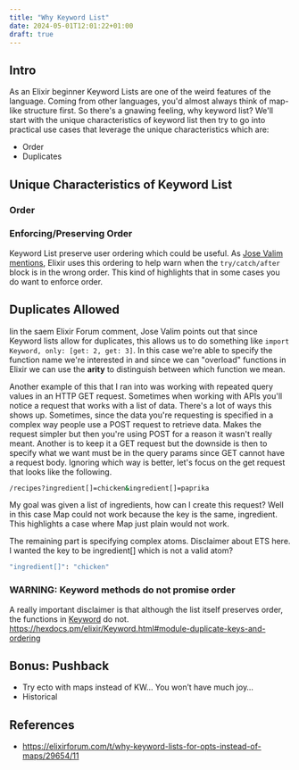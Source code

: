 ```yaml
---
title: "Why Keyword List"
date: 2024-05-01T12:01:22+01:00
draft: true
---
```


## Intro
As an Elixir beginner Keyword Lists are one of the weird features of the language. Coming from other languages, you'd almost always think of map-like structure first. So there's a gnawing feeling, why keyword list? We'll start with the unique characteristics of keyword list then try to go into practical use cases that leverage the unique characteristics which are:

- Order
- Duplicates

## Unique Characteristics of Keyword List

### Order

### Enforcing/Preserving Order
Keyword List preserve user ordering which could be useful. As [Jose Valim mentions](https://elixirforum.com/t/why-keyword-lists-for-opts-instead-of-maps/29654/12), Elixir uses this ordering to help warn when the `try/catch/after` block is in the wrong order. This kind of highlights that in some cases you do want to enforce order. 

## Duplicates Allowed

Iin the saem Elixir Forum comment, Jose Valim points out that since Keyword lists allow for duplicates, this allows us to do something like `import Keyword, only: [get: 2, get: 3]`. In this case we're able to specify the function name we're interested in and since we can "overload" functions in Elixir we can use the **arity** to distinguish between which function we mean.

Another example of this that I ran into was working with repeated query values in an HTTP GET request. Sometimes when working with APIs you'll notice a request that works with a list of data. There's a lot of ways this shows up. Sometimes, since the data you're requesting is specified in a complex way people use a POST request to retrieve data. Makes the request simpler but then you're using POST for a reason it wasn't really meant. Another is to keep it a GET request but the downside is then to specify what we want must be in the query params since GET cannot have a request body. Ignoring which way is better, let's focus on the get request that looks like the following.
```bash
/recipes?ingredient[]=chicken&ingredient[]=paprika
```

My goal was given a list of ingredients, how can I create this request? Well in this case Map could not work because the key is the same, ingredient. This highlights a case where Map just plain would not work.

The remaining part is specifying complex atoms. Disclaimer about ETS here.
I wanted the key to be ingredient[] which is not a valid atom?
```elixir
"ingredient[]": "chicken"
```

### WARNING: Keyword methods do not promise order
A really important disclaimer is that although the list itself preserves order, the functions in [Keyword](https://hexdocs.pm/elixir/Keyword.html#content) do not. https://hexdocs.pm/elixir/Keyword.html#module-duplicate-keys-and-ordering

## Bonus: Pushback
- Try ecto with maps instead of KW… You won’t have much joy…
- Historical 

## References
- https://elixirforum.com/t/why-keyword-lists-for-opts-instead-of-maps/29654/11
